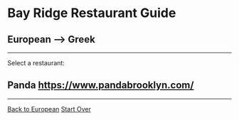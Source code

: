 # Bay Ridge Restaurant Guide
## European --> Greek
---
Select a restaurant:
## Panda https://www.pandabrooklyn.com/
---
[Back to European](european/european.md)
[Start Over](../home.md)